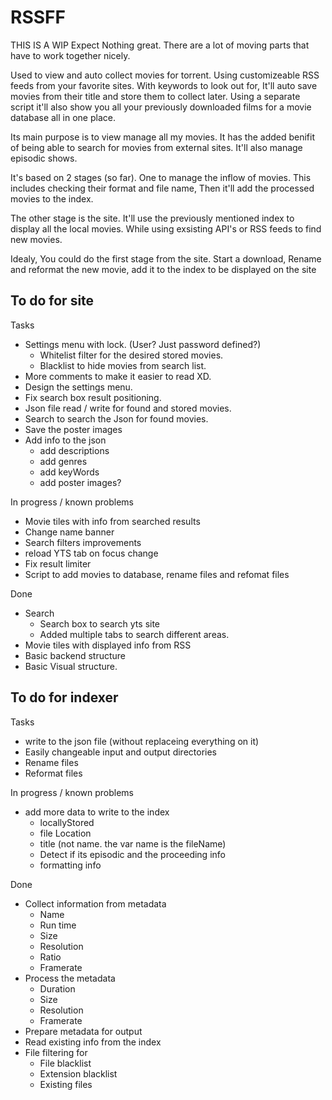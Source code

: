 # RSSFF

THIS IS A WIP
Expect Nothing great. There are a lot of moving parts that have to work together nicely.

Used to view and auto collect movies for torrent. Using customizeable RSS feeds from your favorite sites. With keywords to look out for, It'll auto save movies from their title and store them to collect later. Using a separate script it'll also show you all your previously downloaded films for a movie database all in one place.

Its main purpose is to view manage all my movies. It has the added benifit of being able to search for movies from external sites. It'll also manage episodic shows.

It's based on 2 stages (so far).
One to manage the inflow of movies. This includes checking their format and file name, Then it'll add the processed movies to the index.

The other stage is the site. It'll use the previously mentioned index to display all the local movies. While using exsisting API's or RSS feeds to find new movies.

Idealy, You could do the first stage from the site. Start a download, Rename and reformat the new movie, add it to the index to be displayed on the site

## To do for site
Tasks
- Settings menu with lock. (User? Just password defined?)
  - Whitelist filter for the desired stored movies.
  - Blacklist to hide movies from search list.
- More comments to make it easier to read XD.
- Design the settings menu.
- Fix search box result positioning.
- Json file read / write for found and stored movies.
- Search to search the Json for found movies.
- Save the poster images
- Add info to the json
  - add descriptions
  - add genres
  - add keyWords
  - add poster images?

In progress / known problems
- Movie tiles with info from searched results
- Change name banner
- Search filters improvements
- reload YTS tab on focus change
- Fix result limiter
- Script to add movies to database, rename files and refomat files

Done
- Search
  - Search box to search yts site
  - Added multiple tabs to search different areas.
- Movie tiles with displayed info from RSS
- Basic backend structure
- Basic Visual structure.


## To do for indexer
Tasks
- write to the json file (without replaceing everything on it)
- Easily changeable input and output directories
- Rename files
- Reformat files

In progress / known problems
- add more data to write to the index
  - locallyStored
  - file Location
  - title (not name. the var name is the fileName)
  - Detect if its episodic and the proceeding info
  - formatting info

Done
- Collect information from metadata
  - Name
  - Run time
  - Size
  - Resolution
  - Ratio
  - Framerate
- Process the metadata
  - Duration
  - Size
  - Resolution
  - Framerate
- Prepare metadata for output
- Read existing info from the index
- File filtering for
  - File blacklist
  - Extension blacklist
  - Existing files
